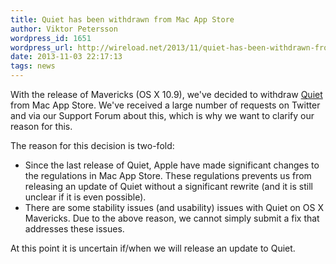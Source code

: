 ```yaml
---
title: Quiet has been withdrawn from Mac App Store
author: Viktor Petersson
wordpress_id: 1651
wordpress_url: http://wireload.net/2013/11/quiet-has-been-withdrawn-from-mac-app-store/
date: 2013-11-03 22:17:13
tags: news
---
```

With the release of Mavericks (OS X 10.9), we've decided to withdraw
[Quiet](http://wireload.net/products/quiet/) from Mac App Store. We've
received a large number of requests on Twitter and via our Support Forum
about this, which is why we want to clarify our reason for this.

The reason for this decision is two-fold:

-   Since the last release of Quiet, Apple have made significant changes
    to the regulations in Mac App Store. These regulations prevents us
    from releasing an update of Quiet without a significant rewrite (and
    it is still unclear if it is even possible).
-   There are some stability issues (and usability) issues with Quiet on
    OS X Mavericks. Due to the above reason, we cannot simply submit a
    fix that addresses these issues.

At this point it is uncertain if/when we will release an update to
Quiet.
